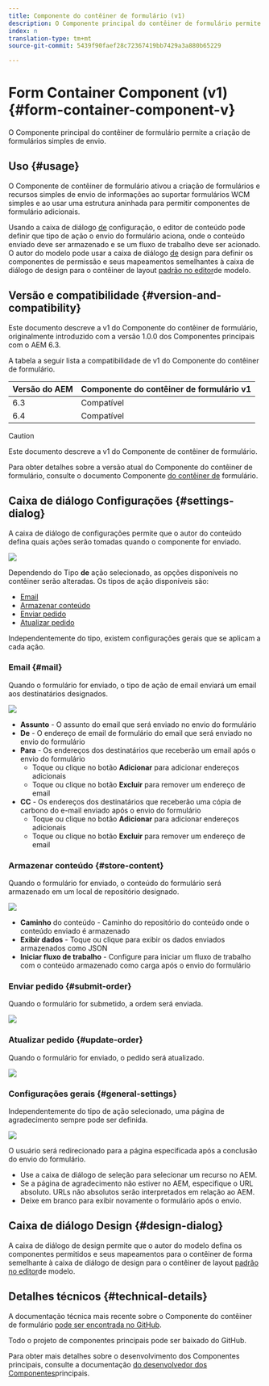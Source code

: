 ```yaml
---
title: Componente do contêiner de formulário (v1)
description: O Componente principal do contêiner de formulário permite a criação de formulários simples de envio.
index: n
translation-type: tm+mt
source-git-commit: 5439f90faef28c72367419bb7429a3a880b65229

---
```



# Form Container Component (v1){#form-container-component-v}

O Componente principal do contêiner de formulário permite a criação de formulários simples de envio.

## Uso {#usage}

O Componente de contêiner de formulário ativou a criação de formulários e recursos simples de envio de informações ao suportar formulários WCM simples e ao usar uma estrutura aninhada para permitir componentes de formulário adicionais.

Usando a caixa de diálogo [de](form-container-v1.md#main-pars_title) configuração, o editor de conteúdo pode definir que tipo de ação o envio do formulário aciona, onde o conteúdo enviado deve ser armazenado e se um fluxo de trabalho deve ser acionado. O autor do modelo pode usar a caixa de diálogo [de](form-container-v1.md#main-pars_title_1995166862) design para definir os componentes de permissão e seus mapeamentos semelhantes à caixa de diálogo de design para o contêiner de layout [padrão no editor](https://helpx.adobe.com/experience-manager/6-4/sites/authoring/using/templates.html#main-pars_title_1754153843)de modelo.

## Versão e compatibilidade {#version-and-compatibility}

Este documento descreve a v1 do Componente do contêiner de formulário, originalmente introduzido com a versão 1.0.0 dos Componentes principais com o AEM 6.3.

A tabela a seguir lista a compatibilidade de v1 do Componente do contêiner de formulário.

| Versão do AEM | Componente do contêiner de formulário v1 |
|--- |--- |
| 6.3 | Compatível |
| 6.4 | Compatível |

>[!CAUTION]
>
>Este documento descreve a v1 do Componente de contêiner de formulário.
>
>Para obter detalhes sobre a versão atual do Componente do contêiner de formulário, consulte o documento Componente [do contêiner de](form-container.md) formulário.

## Caixa de diálogo Configurações {#settings-dialog}

A caixa de diálogo de configurações permite que o autor do conteúdo defina quais ações serão tomadas quando o componente for enviado.

![](assets/chlimage_1.png)

Dependendo do Tipo **de** ação selecionado, as opções disponíveis no contêiner serão alteradas. Os tipos de ação disponíveis são:

* [Email](form-container-v1.md#main-pars_title_966511656)
* [Armazenar conteúdo](form-container-v1.md#main-pars_title_2065985840)
* [Enviar pedido](form-container-v1.md#main-pars_title_686874527)
* [Atualizar pedido](form-container-v1.md#main-pars_title_410109286)

Independentemente do tipo, existem configurações [](form-container-v1.md#main-pars_title_375403046) gerais que se aplicam a cada ação.

### Email {#mail}

Quando o formulário for enviado, o tipo de ação de email enviará um email aos destinatários designados.

![](assets/chlimage_1-1.png)

* **Assunto** - O assunto do email que será enviado no envio do formulário
* **De** - O endereço de email de formulário do email que será enviado no envio do formulário
* **Para** - Os endereços dos destinatários que receberão um email após o envio do formulário
   * Toque ou clique no botão **Adicionar** para adicionar endereços adicionais
   * Toque ou clique no botão **Excluir** para remover um endereço de email
* **CC** - Os endereços dos destinatários que receberão uma cópia de carbono do e-mail enviado após o envio do formulário
   * Toque ou clique no botão **Adicionar** para adicionar endereços adicionais
   * Toque ou clique no botão **Excluir** para remover um endereço de email

### Armazenar conteúdo {#store-content}

Quando o formulário for enviado, o conteúdo do formulário será armazenado em um local de repositório designado.

![](assets/chlimage_1-2.png)

* **Caminho** do conteúdo - Caminho do repositório do conteúdo onde o conteúdo enviado é armazenado
* **Exibir dados** - Toque ou clique para exibir os dados enviados armazenados como JSON
* **Iniciar fluxo de trabalho** - Configure para iniciar um fluxo de trabalho com o conteúdo armazenado como carga após o envio do formulário

### Enviar pedido {#submit-order}

Quando o formulário for submetido, a ordem será enviada.

![](assets/chlimage_1-3.png)

### Atualizar pedido {#update-order}

Quando o formulário for enviado, o pedido será atualizado.

![](assets/chlimage_1-4.png)

### Configurações gerais {#general-settings}

Independentemente do tipo de ação selecionado, uma página de agradecimento sempre pode ser definida.

![](assets/chlimage_1-5.png)

O usuário será redirecionado para a página especificada após a conclusão do envio do formulário.

* Use a caixa de diálogo de seleção para selecionar um recurso no AEM.
* Se a página de agradecimento não estiver no AEM, especifique o URL absoluto. URLs não absolutos serão interpretados em relação ao AEM.
* Deixe em branco para exibir novamente o formulário após o envio.

## Caixa de diálogo Design {#design-dialog}

A caixa de diálogo de design permite que o autor do modelo defina os componentes permitidos e seus mapeamentos para o contêiner de forma semelhante à caixa de diálogo de design para o contêiner de layout [padrão no editor](https://helpx.adobe.com/experience-manager/6-4/sites/authoring/using/templates.html#main-pars_title_1754153843)de modelo.

## Detalhes técnicos {#technical-details}

A documentação técnica mais recente sobre o Componente do contêiner de formulário [pode ser encontrada no GitHub](https://github.com/adobe/aem-core-wcm-components/tree/master/content/src/content/jcr_root/apps/core/wcm/components/form/container/v1/container).

Todo o projeto de componentes principais pode ser baixado do GitHub.

Para obter mais detalhes sobre o desenvolvimento dos Componentes principais, consulte a documentação [do desenvolvedor dos Componentes](developing.md)principais.
